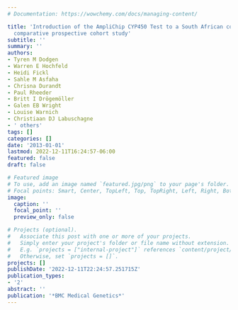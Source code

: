 ```yaml
---
# Documentation: https://wowchemy.com/docs/managing-content/

title: 'Introduction of the AmpliChip CYP450 Test to a South African cohort: a platform
  comparative prospective cohort study'
subtitle: ''
summary: ''
authors:
- Tyren M Dodgen
- Warren E Hochfeld
- Heidi Fickl
- Sahle M Asfaha
- Chrisna Durandt
- Paul Rheeder
- Britt I Drögemöller
- Galen EB Wright
- Louise Warnich
- Christiaan DJ Labuschagne
- ' others'
tags: []
categories: []
date: '2013-01-01'
lastmod: 2022-12-11T16:24:57-06:00
featured: false
draft: false

# Featured image
# To use, add an image named `featured.jpg/png` to your page's folder.
# Focal points: Smart, Center, TopLeft, Top, TopRight, Left, Right, BottomLeft, Bottom, BottomRight.
image:
  caption: ''
  focal_point: ''
  preview_only: false

# Projects (optional).
#   Associate this post with one or more of your projects.
#   Simply enter your project's folder or file name without extension.
#   E.g. `projects = ["internal-project"]` references `content/project/deep-learning/index.md`.
#   Otherwise, set `projects = []`.
projects: []
publishDate: '2022-12-11T22:24:57.251715Z'
publication_types:
- '2'
abstract: ''
publication: '*BMC Medical Genetics*'
---
```

